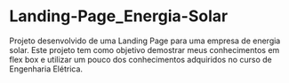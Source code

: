 # Landing-Page_Energia-Solar
Projeto desenvolvido de uma Landing Page para uma empresa de energia solar. Este projeto tem como objetivo demostrar meus conhecimentos em flex box e utilizar um pouco dos conhecimentos adquiridos no curso de Engenharia Elétrica.
